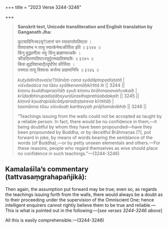 +++
title = "2023 Verse 3244-3246"

+++
> **Sanskrit text, Unicode transliteration and English translation by Ganganath Jha:** 
>
> कुट्यादिनिःस्व(सृ?)तानां चन स्यादाप्तोपदिष्टता ।  
> विश्वासश्च न तासु स्यात्केनेमाःकीर्तिता इति ॥ ३२४४ ॥  
> किंनु बुद्धप्रणीताः स्युः किंनु ब्राह्मणवञ्चकैः ।  
> क्रीडद्भिरुपदिष्टाःस्युर्दूरस्थप्रतिशब्दकैः ॥ ३२४५ ॥  
> किंवा क्षुद्रपिशाचाद्यैरदृष्टैरेव कीर्त्तिताः ।  
> तस्मान्न तासु विश्वासः कर्त्तव्यः प्राज्ञमानिभिः ॥ ३२४६ ॥ 
>
> *kuṭyādiniḥsva(sṛ?)tānāṃ cana syādāptopadiṣṭatā* \|  
> *viśvāsaśca na tāsu syātkenemāḥkīrtitā iti* \|\| 3244 \|\|  
> *kiṃnu buddhapraṇītāḥ syuḥ kiṃnu brāhmaṇavañcakaiḥ* \|  
> *krīḍadbhirupadiṣṭāḥsyurdūrasthapratiśabdakaiḥ* \|\| 3245 \|\|  
> *kiṃvā kṣudrapiśācādyairadṛṣṭaireva kīrttitāḥ* \|  
> *tasmānna tāsu viśvāsaḥ karttavyaḥ prājñamānibhiḥ* \|\| 3246 \|\| 
>
> “Teachings issuing from the walls could not be accepted as taught by a reliable person. In fact, there would be no confidence in them,—it being doubtful by whom they have been propounded—have they been propounded by Buddha, or by deceitful Brāhmaṇas [?], put forward in joke, by means of words bearing the semblance of the words (of Buddha),—or by petty unseen elementals and others.—For these reasons, people who regard themselves as wise should place no confidence in such teachings.”—(3244-3246)



## Kamalaśīla’s commentary (tattvasaṃgrahapañjikā):

Then again, the assumption put forward may be true; even so, as regards the teachings issuing forth from the walls, there would always be a doubt as to their proceeding under the supervision of the Omniscient One; hence intelligent enquirers cannot rightly believe them to be true and reliable.—This is what is pointed out in the following:—[*see verses 3244-3246 above*]

All this is easily comprehensible.—(3244-3246)


